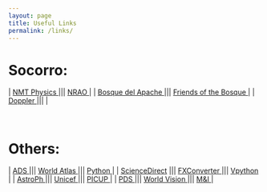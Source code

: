 ```yaml
---
layout: page
title: Useful Links
permalink: /links/
---
```


<!-- {% include image.html url="/images/icon_teaching.jpeg" caption="NMT Canvas Server" width=300 align="right" %} -->

<h1>Socorro:</h1> 

| <a href="http://physics.nmt.edu" target="_blank"> NMT Physics </a>				||| <a href="http://nrao.edu" target="_blank"> NRAO </a>			|
| <a href="http://www.fws.gov/southwest/refuges/newmex/bosque/" target="_blank">Bosque del Apache </a>	||| <a href="http://www.friendsofthebosque.org" target="_blank">Friends of the Bosque	</a> |
| <a href="http://radar.weather.gov/radar.php?rid=abx&product=N0R&overlay=11101111&loop=no" target="_blank">Doppler </a>	|||                |

<br>

<h1>Others:</h1>

| <a href="http://adsabs.harvard.edu/abstract_service.html" target="_blank">ADS </a> 	||| <a href="http://go.hrw.com/atlas/" target="_blank">World Atlas </a>					||| <a href="http://www.python.org" target="_blank">Python </a>		|
| <a href="http://www.sciencedirect.com" target="_blank">ScienceDirect</a>  			||| <a href="http://www.oanda.com/currency/converter/" target="_blank">FXConverter </a>	||| <a href="http://vpython.org" target="_blank">Vpython </a>		|
| <a href="http://arxiv.org/archive/astro-ph" target="_blank">AstroPh </a>				||| <a href="http://www.unicef.org" target="_blank">Unicef </a>							||| <a href="http://www.compadre.org/picup/" target="_blank">PICUP	</a>		|
| <a href="http://atmos.nmsu.edu/Jupiter/jupiter.html" target="_blank">PDS </a>			||| <a href="http://www.worldvision.org" target="_blank">World Vision </a>				||| <a href="http://matterandinteractions.org" target="_blank">M&I </a>	|